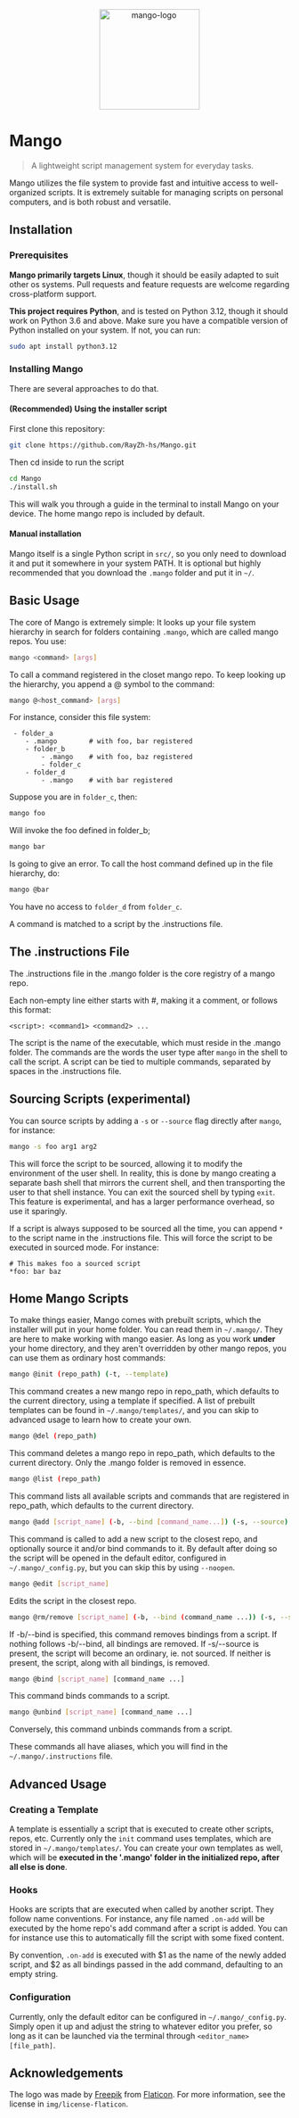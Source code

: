 <div align="center">
  <img src="./img/mango-logo.png" alt="mango-logo" width="180">
</div>

# Mango

> A lightweight script management system for everyday tasks.

Mango utilizes the file system to provide fast and intuitive access to well-organized scripts. It is extremely suitable for managing scripts on personal computers, and is both robust and versatile.

## Installation

### Prerequisites

**Mango primarily targets Linux**, though it should be easily adapted to suit other os systems. Pull requests and feature requests are welcome regarding cross-platform support.

**This project requires Python**, and is tested on Python 3.12, though it should work on Python 3.6 and above. Make sure you have a compatible version of Python installed on your system. If not, you can run:

```bash
sudo apt install python3.12
```

### Installing Mango

There are several approaches to do that.

#### (Recommended) Using the installer script

First clone this repository:

```bash
git clone https://github.com/RayZh-hs/Mango.git
```

Then cd inside to run the script

```bash
cd Mango
./install.sh
```

This will walk you through a guide in the terminal to install Mango on your device. The home mango repo is included by default.

#### Manual installation

Mango itself is a single Python script in `src/`, so you only need to download it and put it somewhere in your system PATH. It is optional but highly recommended that you download the `.mango` folder and put it in `~/`.

## Basic Usage

The core of Mango is extremely simple: It looks up your file system hierarchy in search for folders containing `.mango`, which are called mango repos. You use:
```bash
mango <command> [args]
```
To call a command registered in the closet mango repo. To keep looking up the hierarchy, you append a @ symbol to the command:
```bash
mango @<host_command> [args]
```

For instance, consider this file system:
```text
 - folder_a
    - .mango        # with foo, bar registered
    - folder_b
        - .mango    # with foo, baz registered
        - folder_c
    - folder_d
        - .mango    # with bar registered
```

Suppose you are in `folder_c`, then:
```bash
mango foo
```
Will invoke the foo defined in folder_b;
```bash
mango bar
```
Is going to give an error. To call the host command defined up in the file hierarchy, do:
```bash
mango @bar
```
You have no access to `folder_d` from `folder_c`.

A command is matched to a script by the .instructions file.

## The .instructions File

The .instructions file in the .mango folder is the core registry of a mango repo.

Each non-empty line either starts with #, making it a comment, or follows this format:
```text
<script>: <command1> <command2> ...
```
The script is the name of the executable, which must reside in the .mango folder. The commands are the words the user type after `mango` in the shell to call the script. A script can be tied to multiple commands, separated by spaces in the .instructions file.

## Sourcing Scripts (experimental)

You can source scripts by adding a `-s` or `--source` flag directly after `mango`, for instance:
```bash
mango -s foo arg1 arg2
```
This will force the script to be sourced, allowing it to modify the environment of the user shell. In reality, this is done by mango creating a separate bash shell that mirrors the current shell, and then transporting the user to that shell instance. You can exit the sourced shell by typing `exit`. This feature is experimental, and has a larger performance overhead, so use it sparingly.

If a script is always supposed to be sourced all the time, you can append `*` to the script name in the .instructions file. This will force the script to be executed in sourced mode. For instance:

```text
# This makes foo a sourced script
*foo: bar baz
```

## Home Mango Scripts

To make things easier, Mango comes with prebuilt scripts, which the installer will put in your home folder. You can read them in `~/.mango/`. They are here to make working with mango easier. As long as you work **under** your home directory, and they aren't overridden by other mango repos, you can use them as ordinary host commands:

```bash
mango @init (repo_path) (-t, --template)
```

This command creates a new mango repo in repo_path, which defaults to the current directory, using a template if specified. A list of prebuilt templates can be found in `~/.mango/templates/`, and you can skip to advanced usage to learn how to create your own.

```bash
mango @del (repo_path)
```

This command deletes a mango repo in repo_path, which defaults to the current directory. Only the .mango folder is removed in essence.

```bash
mango @list (repo_path)
```

This command lists all available scripts and commands that are registered in repo_path, which defaults to the current directory.

```bash
mango @add [script_name] (-b, --bind [command_name...]) (-s, --source) (--noopen)
```

This command is called to add a new script to the closest repo, and optionally source it and/or bind commands to it. By default after doing so the script will be opened in the default editor, configured in `~/.mango/_config.py`, but you can skip this by using `--noopen`.

```bash
mango @edit [script_name]
```

Edits the script in the closest repo.

```bash
mango @rm/remove [script_name] (-b, --bind (command_name ...)) (-s, --source)
```

If -b/--bind is specified, this command removes bindings from a script. If nothing follows -b/--bind, all bindings are removed. If -s/--source is present, the script will become an ordinary, ie. not sourced. If neither is present, the script, along with all bindings, is removed.

```bash
mango @bind [script_name] [command_name ...]
```

This command binds commands to a script.

```bash
mango @unbind [script_name] [command_name ...]
```

Conversely, this command unbinds commands from a script.

These commands all have aliases, which you will find in the `~/.mango/.instructions` file.

## Advanced Usage

### Creating a Template

A template is essentially a script that is executed to create other scripts, repos, etc. Currently only the `init` command uses templates, which are stored in `~/.mango/templates/`. You can create your own templates as well, which will be **executed in the '.mango' folder in the initialized repo, after all else is done**.

### Hooks

Hooks are scripts that are executed when called by another script. They follow name conventions. For instance, any file named `.on-add` will be executed by the home repo's add command after a script is added. You can for instance use this to automatically fill the script with some fixed content.

By convention, `.on-add` is executed with $1 as the name of the newly added script, and $2 as all bindings passed in the add command, defaulting to an empty string.

### Configuration

Currently, only the default editor can be configured in `~/.mango/_config.py`. Simply open it up and adjust the string to whatever editor you prefer, so long as it can be launched via the terminal through `<editor_name> [file_path]`.

## Acknowledgements

The logo was made by [Freepik](https://www.freepik.com) from [Flaticon](https://www.flaticon.com). For more information, see the license in `img/license-flaticon`.